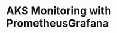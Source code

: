 # AKS Monitoring with PrometheusGrafana                                                                                                                                             
